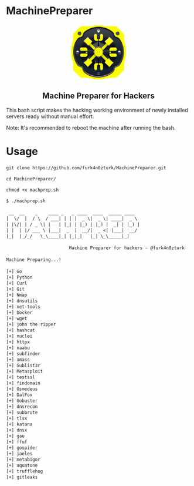 # MachinePreparer

<p align="center"> <img width="150" src="img/logo.png" alt="Brand logo">
</p>
<h2 align="center"> Machine Preparer for Hackers</h2>

This bash script makes the hacking working environment of newly installed servers ready without manual effort.

Note: It's recommended to reboot the machine after running the bash.

# Usage

```
git clone https://github.com/furk4n0zturk/MachinePreparer.git
```
```
cd MachinePreparer/
```
```
chmod +x machprep.sh
```
```
$ ./machprep.sh

 __  __    _    ____ _   _ ____  ____  _____ ____
|  \/  |  / \  / ___| | | |  _ \|  _ \| ____|  _ \
| |\/| | / _ \| |   | |_| | |_) | |_) |  _| | |_) |
| |  | |/ ___ \ |___|  _  |  __/|  _ <| |___|  __/
|_|  |_/_/   \_\____|_| |_|_|   |_| \_\_____|_|

                        Machine Preparer for hackers - @furk4n0zturk

Machine Preparing...!

[+] Go
[+] Python
[+] Curl
[+] Git
[+] Nmap
[+] dnsutils
[+] net-tools
[+] Docker
[+] wget
[+] john the ripper
[+] hashcat
[+] nuclei
[+] httpx
[+] naabu
[+] subfinder
[+] amass
[+] Sublist3r
[+] Metasploit
[+] testssl
[+] findomain
[+] Osmedeus
[+] DalFox
[+] Gobuster
[+] dnsrecon
[+] subbrute
[+] tlsx
[+] katana
[+] dnsx
[+] gau
[+] ffuf
[+] gospider
[+] jaeles
[+] metabigor
[+] aquatone
[+] trufflehog
[+] gitleaks

```
